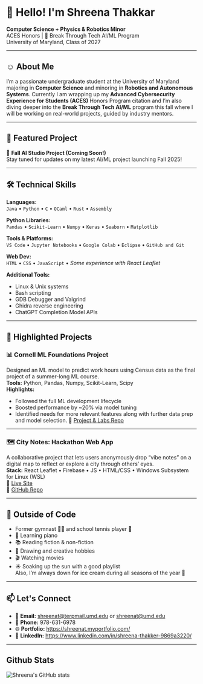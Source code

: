# 👋 Hello! I'm Shreena Thakkar

**Computer Science + Physics & Robotics Minor**  
ACES Honors | 🤖 Break Through Tech AI/ML Program  
University of Maryland, Class of 2027

---

## ☺️ About Me

I’m a passionate undergraduate student at the University of Maryland majoring in **Computer Science** and minoring in **Robotics and Autonomous Systems**. Currently I am wrapping up my **Advanced Cybersecurity Experience for Students (ACES)** Honors Program citation and I’m also diving deeper into the **Break Through Tech AI/ML** program this fall where I will be working on real-world projects, guided by industry mentors.

---

## 🚀 Featured Project

🧪 **Fall AI Studio Project (Coming Soon!)**  
Stay tuned for updates on my latest AI/ML project launching Fall 2025!

---

## 🛠️ Technical Skills

**Languages:**  
`Java` • `Python` • `C` • `OCaml` • `Rust` • `Assembly`

**Python Libraries:**  
`Pandas` • `Scikit-Learn` • `Numpy` • `Keras` • `Seaborn` • `Matplotlib`

**Tools & Platforms:**  
`VS Code` • `Jupyter Notebooks` • `Google Colab` • `Eclipse` • `GitHub and Git`

**Web Dev:**  
`HTML` • `CSS` • `JavaScript` • *Some experience with React Leaflet*

**Additional Tools:**  
- Linux & Unix systems  
- Bash scripting  
- GDB Debugger  and Valgrind
- Ghidra reverse engineering  
- ChatGPT Completion Model APIs

---

## 📂 Highlighted Projects

### 📊 Cornell ML Foundations Project  
Designed an ML model to predict work hours using Census data as the final project of a summer-long ML course.  
**Tools:** Python, Pandas, Numpy, Scikit-Learn, Scipy  
**Highlights:**
- Followed the full ML development lifecycle
- Boosted performance by ~20% via model tuning
- Identified needs for more relevant features along with further data prep and model selection. 
📎 [Project & Labs Repo](https://github.com/shreenat/Cornell-AI-ML-Portfolio/tree/main#readme)

---

### 🗺️ City Notes: Hackathon Web App  
A collaborative project that lets users anonymously drop “vibe notes” on a digital map to reflect or explore a city through others’ eyes.  
**Stack:** React Leaflet • Firebase • JS • HTML/CSS • Windows Subsystem for Linux (WSL)  
🔗 [Live Site](https://citynotes.vercel.app/)  
📎 [GitHub Repo](https://github.com/shreenat/City-Notes-Project/blob/main/README.md)

---

## 🌱 Outside of Code

- Former gymnast 🤸‍♀️ and school tennis player 🎾
- 🎹 Learning piano  
- 📚 Reading fiction & non-fiction  
- 🎨 Drawing and creative hobbies  
- 🎬 Watching movies  
- ☀️ Soaking up the sun with a good playlist  
Also, I’m always down for ice cream during all seasons of the year 🍦

---

## 📫 Let's Connect

- 📧 **Email:** shreenat@terpmail.umd.edu or shreenat@umd.edu  
- 📱 **Phone:** 978-631-6978  
- 🌐 **Portfolio:** https://shreenat.myportfolio.com/  
- 💼 **LinkedIn:** https://www.linkedin.com/in/shreena-thakker-9869a3220/

---



## Github Stats
![Shreena's GitHub stats](https://github-readme-stats.vercel.app/api?username=shreenat&show_icons=true&theme=radical)
<!---
**shreenat/shreenat** is a ✨ _special_ ✨ repository because its `README.md` (this file) appears on your GitHub profile.

Here are some ideas to get you started:

- 🔭 I’m currently working on ...
- 🌱 I’m currently learning ...
- 👯 I’m looking to collaborate on ...
- 🤔 I’m looking for help with ...
- 💬 Ask me about ...
- 📫 How to reach me: ...
- 😄 Pronouns: ...
- ⚡ Fun fact: ...
- --->
